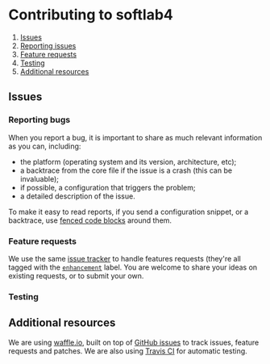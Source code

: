 # Contributing to softlab4

1. [Issues](#issues)
 1. [Reporting issues](#reporting-issues)
 2. [Feature requests](#feature-requests)
 3. [Testing](#testing)
3. [Additional resources](#additional-resources)

## Issues

### Reporting bugs

When you report a bug, it is important to share as much relevant
information as you can, including:
 * the platform (operating system and its version, architecture, etc);
 * a backtrace from the core file if the issue is a crash (this can be
invaluable);
 * if possible, a configuration that triggers the problem;
 * a detailed description of the issue.

To make it easy to read reports, if you send a configuration snippet,
or a backtrace, use
[fenced code blocks](https://help.github.com/articles/github-flavored-markdown#fenced-code-blocks)
around them.

### Feature requests

We use the same [issue tracker][ar:issue-tracker] to handle features
requests (they're all tagged with the
[`enhancement`](https://github.com/gregory094/softlab4/labels/enhancement)
label. You are welcome to share your ideas on existing requests, or to
submit your own.

### Testing

## Additional resources

We are using [waffle.io][ar:waffle], built on top of
[GitHub issues][ar:issue-tracker] to track issues, feature requests
and patches. We are also using [Travis CI][ar:travis] for automatic
testing.

 [ar:issue-tracker]: https://github.com/gregory094/softlab4/issues
 [ar:issues:help]: https://github.com/gregory094/softlab4/labels/help
 [ar:waffle]: https://waffle.io/gregory094/softlab4
 [ar:travis]: https://travis-ci.org/algernon/syslog-ng/
